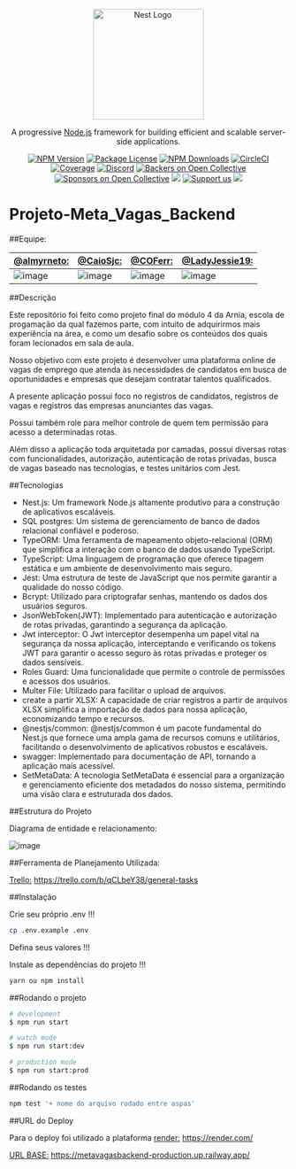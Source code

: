<p align="center">
  <a href="http://nestjs.com/" target="blank"><img src="https://nestjs.com/img/logo-small.svg" width="200" alt="Nest Logo" /></a>
</p>

[circleci-image]: https://img.shields.io/circleci/build/github/nestjs/nest/master?token=abc123def456
[circleci-url]: https://circleci.com/gh/nestjs/nest

  <p align="center">A progressive <a href="http://nodejs.org" target="_blank">Node.js</a> framework for building efficient and scalable server-side applications.</p>
    <p align="center">
<a href="https://www.npmjs.com/~nestjscore" target="_blank"><img src="https://img.shields.io/npm/v/@nestjs/core.svg" alt="NPM Version" /></a>
<a href="https://www.npmjs.com/~nestjscore" target="_blank"><img src="https://img.shields.io/npm/l/@nestjs/core.svg" alt="Package License" /></a>
<a href="https://www.npmjs.com/~nestjscore" target="_blank"><img src="https://img.shields.io/npm/dm/@nestjs/common.svg" alt="NPM Downloads" /></a>
<a href="https://circleci.com/gh/nestjs/nest" target="_blank"><img src="https://img.shields.io/circleci/build/github/nestjs/nest/master" alt="CircleCI" /></a>
<a href="https://coveralls.io/github/nestjs/nest?branch=master" target="_blank"><img src="https://coveralls.io/repos/github/nestjs/nest/badge.svg?branch=master#9" alt="Coverage" /></a>
<a href="https://discord.gg/G7Qnnhy" target="_blank"><img src="https://img.shields.io/badge/discord-online-brightgreen.svg" alt="Discord"/></a>
<a href="https://opencollective.com/nest#backer" target="_blank"><img src="https://opencollective.com/nest/backers/badge.svg" alt="Backers on Open Collective" /></a>
<a href="https://opencollective.com/nest#sponsor" target="_blank"><img src="https://opencollective.com/nest/sponsors/badge.svg" alt="Sponsors on Open Collective" /></a>
  <a href="https://paypal.me/kamilmysliwiec" target="_blank"><img src="https://img.shields.io/badge/Donate-PayPal-ff3f59.svg"/></a>
    <a href="https://opencollective.com/nest#sponsor"  target="_blank"><img src="https://img.shields.io/badge/Support%20us-Open%20Collective-41B883.svg" alt="Support us"></a>
  <a href="https://twitter.com/nestframework" target="_blank"><img src="https://img.shields.io/twitter/follow/nestframework.svg?style=social&label=Follow"></a>
</p>
  <!--[![Backers on Open Collective](https://opencollective.com/nest/backers/badge.svg)](https://opencollective.com/nest#backer)
  [![Sponsors on Open Collective](https://opencollective.com/nest/sponsors/badge.svg)](https://opencollective.com/nest#sponsor)-->

# Projeto-Meta_Vagas_Backend

##Equipe:

[@almyrneto:](https://github.com/almyrneto) | [@CaioSjc:](https://github.com/CaioSjc) | [@COFerr:](https://github.com/COFerr) | [@LadyJessie19:](https://github.com/LadyJessie19)
--- | --- | --- | ---
![image](https://github.com/LadyJessie19/meta_vagas_backend/assets/115433314/17ea390d-4d60-481b-9fcf-2af0eed32306) | ![image](https://github.com/LadyJessie19/meta_vagas_backend/assets/115433314/19e8eb12-ff88-4b12-a81c-0c96c834d229) | ![image](https://github.com/LadyJessie19/meta_vagas_backend/assets/115433314/91c19a99-f6d8-4acc-b81d-fd5ade593a93) | ![image](https://github.com/LadyJessie19/meta_vagas_backend/assets/115433314/c1675bcc-76bb-4378-a420-23afb278eca7)

##Descrição

Este repositório foi feito como projeto final do módulo 4 da Arnia, escola de progamação da qual fazemos parte, com intuito de adquirirmos mais experiência na área, e como um desafio sobre os conteúdos dos quais foram lecionados em sala de aula.

Nosso objetivo com este projeto é desenvolver uma plataforma online de vagas de emprego que atenda às necessidades de candidatos em busca de oportunidades e empresas que desejam contratar talentos qualificados.

A presente aplicação possui foco no registros de candidatos, registros de vagas e registros das empresas anunciantes das vagas.

Possui também role para melhor controle de quem tem permissão para acesso a determinadas rotas.

Além disso a aplicação toda arquitetada por camadas, possui diversas rotas com funcionalidades, autorização, autenticação de rotas privadas, busca de vagas baseado nas tecnologias, e testes unitários com Jest.

##Tecnologias

- Nest.js: Um framework Node.js altamente produtivo para a construção de aplicativos escaláveis.
- SQL postgres: Um sistema de gerenciamento de banco de dados relacional confiável e poderoso.
- TypeORM: Uma ferramenta de mapeamento objeto-relacional (ORM) que simplifica a interação com o banco de dados usando TypeScript.
- TypeScript: Uma linguagem de programação que oferece tipagem estática e um ambiente de desenvolvimento mais seguro.
- Jest: Uma estrutura de teste de JavaScript que nos permite garantir a qualidade do nosso código.
- Bcrypt: Utilizado para criptografar senhas, mantendo os dados dos usuários seguros.
- JsonWebToken(JWT): Implementado para autenticação e autorização de rotas privadas, garantindo a segurança da aplicação.
- Jwt interceptor: O Jwt interceptor desempenha um papel vital na segurança da nossa aplicação, interceptando e verificando os tokens JWT para garantir o acesso seguro às rotas privadas e proteger os dados sensíveis.
- Roles Guard: Uma funcionalidade que permite o controle de permissões e acessos dos usuários.
- Multer File: Utilizado para facilitar o upload de arquivos.
- create a partir XLSX: A capacidade de criar registros a partir de arquivos XLSX simplifica a importação de dados para nossa aplicação, economizando tempo e recursos.
- @nestjs/common: @nestjs/common é um pacote fundamental do Nest.js que fornece uma ampla gama de recursos comuns e utilitários, facilitando o desenvolvimento de aplicativos robustos e escaláveis.
- swagger:  Implementado para documentação de API, tornando a aplicação mais acessível.
- SetMetaData: A tecnologia SetMetaData é essencial para a organização e gerenciamento eficiente dos metadados do nosso sistema, permitindo uma visão clara e estruturada dos dados.

##Estrutura do Projeto

Diagrama de entidade e relacionamento:

![image](https://github.com/LadyJessie19/meta_vagas_backend/assets/115433314/4923c5ca-8a3f-463e-a2cb-47caa73c8c81)

##Ferramenta de Planejamento Utilizada:

[Trello:](https://trello.com/b/qCLbeY38/general-tasks) https://trello.com/b/qCLbeY38/general-tasks

##Instalação

Crie seu próprio .env !!!

```bash
cp .env.example .env
```

Defina seus valores !!!

Instale as dependências do projeto !!!

```bash
yarn ou npm install
```

##Rodando o projeto

```bash
# development
$ npm run start

# watch mode
$ npm run start:dev

# production mode
$ npm run start:prod
```

##Rodando os testes

```bash
npm test '+ nome do arquivo rodado entre aspas'
```

##URL do Deploy

Para o deploy foi utilizado a plataforma [render:](https://render.com/) https://render.com/

[URL BASE:](https://metavagasbackend-production.up.railway.app/) https://metavagasbackend-production.up.railway.app/

